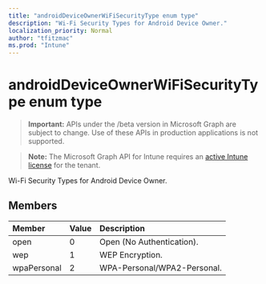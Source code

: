 ```yaml
---
title: "androidDeviceOwnerWiFiSecurityType enum type"
description: "Wi-Fi Security Types for Android Device Owner."
localization_priority: Normal
author: "tfitzmac"
ms.prod: "Intune"
---
```


# androidDeviceOwnerWiFiSecurityType enum type

> **Important:** APIs under the /beta version in Microsoft Graph are subject to change. Use of these APIs in production applications is not supported.

> **Note:** The Microsoft Graph API for Intune requires an [active Intune license](https://go.microsoft.com/fwlink/?linkid=839381) for the tenant.

Wi-Fi Security Types for Android Device Owner.

## Members
|Member|Value|Description|
|:---|:---|:---|
|open|0|Open (No Authentication).|
|wep|1|WEP Encryption.|
|wpaPersonal|2|WPA-Personal/WPA2-Personal.|




